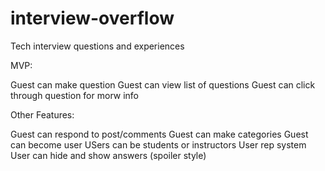 interview-overflow
==================

Tech interview questions and experiences


MVP:

Guest can make question
Guest can view list of questions
Guest can click through question for morw info

Other Features:

Guest can respond to post/comments
Guest can make categories
Guest can become user
USers can be students or instructors
User rep system
User can hide and show answers (spoiler style)
